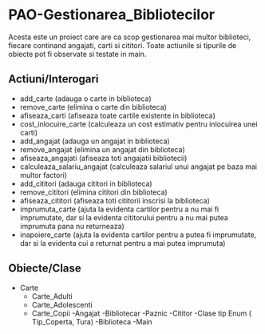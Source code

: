 # PAO-Gestionarea_Bibliotecilor

Acesta este un proiect care are ca scop gestionarea mai multor biblioteci, fiecare continand angajati, carti si cititori. Toate actiunile si tipurile de obiecte pot fi observate si testate in main.

## Actiuni/Interogari

- add_carte (adauga o carte in biblioteca)
- remove_carte (elimina o carte din biblioteca)
- afiseaza_carti (afiseaza toate cartile existente in biblioteca)
- cost_inlocuire_carte (calculeaza un cost estimativ pentru inlocuirea unei carti)
- add_angajat (adauga un angajat in biblioteca)
- remove_angajat (elimina un angajat din biblioteca)
- afiseaza_angajati (afiseaza toti angajatii bibliotecii)
- calculeaza_salariu_angajat (calculeaza salariul unui angajat pe baza mai multor factori)
- add_cititori (adauga cititori in biblioteca)
- remove_cititori (elimina cititori din biblioteca)
- afiseaza_cititori (afiseaza toti cititorii inscrisi la biblioteca)
- imprumuta_carte (ajuta la evidenta cartilor pentru a nu mai fi imprumutate, dar si la evidenta cititorului pentru a nu mai putea imprumuta pana nu returneaza)
- inapoiere_carte (ajuta la evidenta cartilor pentru a putea fi imprumutate, dar si la evidenta cui a returnat pentru a mai putea imprumuta)

## Obiecte/Clase

- Carte
  - Carte_Adulti
  - Carte_Adolescenti
  - Carte_Copii
-Angajat
  -Bibliotecar
  -Paznic
-Cititor
-Clase tip Enum ( Tip_Coperta, Tura)
-Biblioteca
-Main

